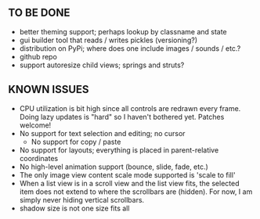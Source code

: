 ## TO BE DONE

- better theming support; perhaps lookup by classname and state
- gui builder tool that reads / writes pickles (versioning?)
- distribution on PyPi; where does one include images / sounds / etc.?
- github repo
- support autoresize child views; springs and struts? 

## KNOWN ISSUES

- CPU utilization is bit high since all controls are redrawn every frame.
  Doing lazy updates is "hard" so I haven't bothered yet. Patches welcome!
- No support for text selection and editing; no cursor
    - No support for copy / paste
- No support for layouts; everything is placed in parent-relative coordinates
- No high-level animation support (bounce, slide, fade, etc.)
- The only image view content scale mode supported is 'scale to fill'
- When a list view is in a scroll view and the list view fits, the selected
  item does not extend to where the scrollbars are (hidden). For now, I am
  simply never hiding vertical scrollbars.
- shadow size is not one size fits all

